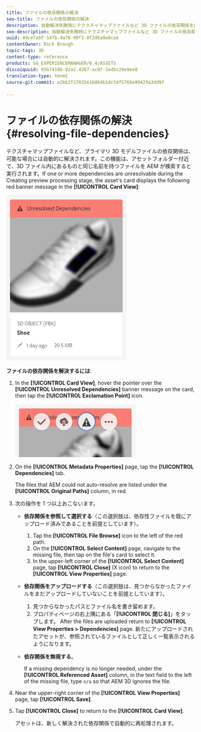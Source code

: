 ```yaml
---
title: ファイルの依存関係の解決
seo-title: ファイルの依存関係の解決
description: 自動解決失敗時にテクスチャマップファイルなど 3D ファイルの依存関係を解決する方法
seo-description: 自動解決失敗時にテクスチャマップファイルなど 3D ファイルの依存関係を解決する方法
uuid: 49cefabf-147b-4a78-90f3-0f2d6a8e8cae
contentOwner: Rick Brough
topic-tags: 3D
content-type: reference
products: SG_EXPERIENCEMANAGER/6.4/ASSETS
discoiquuid: 05b7410b-82a1-4267-ac07-2edbc29e9ee8
translation-type: tm+mt
source-git-commit: e2bb2f17035e16864b1dc54f5768a99429a3dd9f

---
```



# ファイルの依存関係の解決 {#resolving-file-dependencies}

テクスチャマップファイルなど、プライマリ 3D モデルファイルの依存関係は、可能な場合には自動的に解決されます。この機能は、アセットフォルダー付近で、3D ファイル内にあるものと同じ名前を持つファイルを AEM が検索すると実行されます。If one or more dependencies are unresolvable during the Creating preview processing stage, the asset&#39;s card displays the following red banner message in the **[!UICONTROL Card View]**:

![chlimage_1-124](assets/chlimage_1-124.png)

**ファイルの依存関係を解決するには**:

1. In the **[!UICONTROL Card View]**, hover the pointer over the **[!UICONTROL Unresolved Dependencies]** banner message on the card, then tap the **[!UICONTROL Exclamation Point]** icon.

   ![chlimage_1-125](assets/chlimage_1-125.png)

1. On the **[!UICONTROL Metadata Properties]** page, tap the **[!UICONTROL Dependencies]** tab.

   The files that AEM could not auto-resolve are listed under the **[!UICONTROL Original Paths]** column, in red.

1. 次の操作を 1 つ以上おこないます。

   * **依存関係を参照して選択する**（この選択肢は、依存性ファイルを既にアップロード済みであることを前提としています）。

      1. Tap the **[!UICONTROL File Browse]** icon to the left of the red path.
      1. On the **[!UICONTROL Select Content]** page, navigate to the missing file, then tap on the file&#39;s card to select it.
      1. In the upper-left corner of the **[!UICONTROL Select Content]** page, tap **[!UICONTROL Close]** (X icon) to return to the **[!UICONTROL View Properties]** page.
   * **依存関係をアップロードする**（この選択肢は、見つからなかったファイルをまだアップロードしていないことを前提としています）。

      1. 見つからなかったパスとファイル名を書き留めます。
      1. プロパティページの右上隅にある「**[!UICONTROL 閉じる]**」をタップします。
   After the files are uploaded return to **[!UICONTROL View Properties > Dependencies]** page. 新たにアップロードされたアセットが、参照されているファイルとして正しく一覧表示されるようになります。

   * **依存関係を無視する**。

      If a missing dependency is no longer needed, under the **[!UICONTROL Referenced Asset]** column, in the text field to the left of the missing file, type `n/a` so that AEM 3D ignores the file.



1. Near the upper-right corner of the **[!UICONTROL View Properties]** page, tap **[!UICONTROL Save]**.
1. Tap **[!UICONTROL Close]** to return to the **[!UICONTROL Card View]**.

   アセットは、新しく解決された依存関係で自動的に再処理されます。

